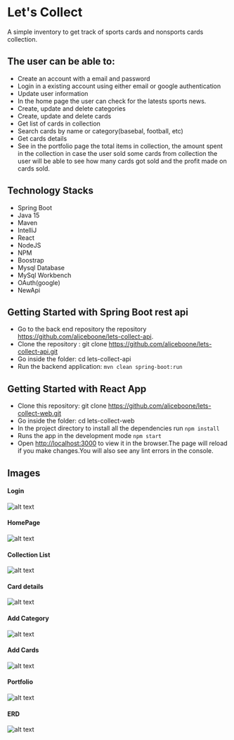 
# Let's Collect 

A simple inventory to get track of sports cards and nonsports cards collection. 

## The user can be able to:

   - Create an account with a email and password
   - Login in a existing account using either email or google authentication
   - Update user information
   - In the home page the user can check for the latests sports news.
   - Create, update and delete categories
   - Create, update and delete cards
   - Get list of cards in collection 
   - Search cards by name or category(basebal, football, etc)
   - Get cards details
   - See in the portfolio page the total items in collection, the amount spent in the collection in case the user sold some cards from collection the user will be able to see how many cards got sold and the profit made on cards sold.
 
## Technology Stacks
   - Spring Boot
   - Java 15
   - Maven 
   - IntelliJ 
   - React
   - NodeJS 
   - NPM 
   - Boostrap
   - Mysql Database
   - MySql Workbench
   - OAuth(google)
   - NewApi
  
## Getting Started with Spring Boot rest api
   - Go to the back end repository the repository https://github.com/aliceboone/lets-collect-api.
   - Clone the repository : git clone https://github.com/aliceboone/lets-collect-api.git
   - Go inside the folder: cd lets-collect-api
   - Run the backend application: `mvn clean spring-boot:run`
  
## Getting Started with  React App
   - Clone this repository: git clone https://github.com/aliceboone/lets-collect-web.git
   - Go inside the folder: cd lets-collect-web
   - In the project directory to install all the dependencies run `npm install` 
   - Runs the app in the development mode `npm start`
   - Open [http://localhost:3000](http://localhost:3000) to view it in the browser.The page will reload if you make changes.You will also see any lint errors in the console.

## Images

#### Login

![alt text](https://i.ibb.co/mz0NH84/Screen-Shot-2021-02-17-at-4-50-29-PM.png)

#### HomePage

![alt text](https://i.ibb.co/m0h2FRF/Screen-Shot-2021-02-17-at-4-37-18-PM.png)

#### Collection List

![alt text](https://i.ibb.co/hyT3spL/Screen-Shot-2021-02-17-at-4-37-48-PM.png)

#### Card details

![alt text](https://i.ibb.co/nfxnt8H/Screen-Shot-2021-02-17-at-4-38-28-PM.png)

#### Add Category

![alt text](https://i.ibb.co/Tbxsskj/Screen-Shot-2021-02-17-at-4-39-13-PM.png)

#### Add Cards
![alt text](https://i.ibb.co/6rKZ23J/Screen-Shot-2021-02-17-at-4-38-58-PM.png)

#### Portfolio

![alt text](https://i.ibb.co/C07d43T/Screen-Shot-2021-02-17-at-4-39-25-PM.png)

#### ERD

![alt text](https://i.ibb.co/hWKh2yP/let-s-collect-ERD.png)


